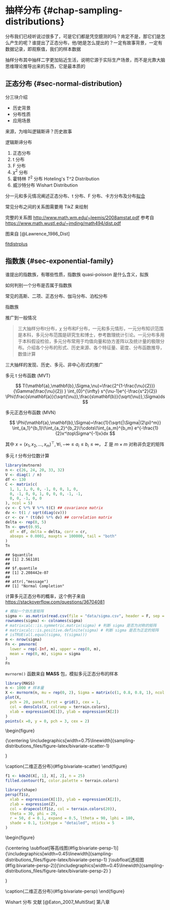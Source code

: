 # 抽样分布 {#chap-sampling-distributions}

分布我们已经听说过很多了，可是它们都是凭空臆测的吗？肯定不是，那它们是怎么产生的呢？谁提出了正态分布，他/她是怎么提出的？一定有故事背景，一定有数据记录，即观察值，我们的样本数据

抽样分布其中抽样二字更加贴近生活，说明它源于实际生产场景，而不是光靠大脑思维理论推导出来的东西，它是最本质的

## 正态分布 {#sec-normal-distribution}

分三块介绍

- 历史背景
- 分布性质
- 应用场景

来源，为啥叫逻辑斯谛？历史故事

逻辑斯谛分布

1. 正态分布
1. t 分布
1. F 分布
1. $\chi^2$ 分布
1. 霍特林 $T^2$ 分布 Hoteling's T^2 Distribution
1. 威沙特分布 Wishart Distribution

分一元和多元情况阐述正态分布、t 分布、F 分布、卡方分布及分布[拟合](https://mirrors.tuna.tsinghua.edu.cn/CRAN/doc/contrib/Ricci-distributions-en.pdf)

常见分布之间的关系图需要用 TikZ 来绘制

完整的关系图 <http://www.math.wm.edu/~leemis/2008amstat.pdf> 参考自 <https://www.math.wustl.edu/~jmding/math494/dist.pdf>

图来自 [@Lawrence_1986_Dist]

[fitdistrplus](https://github.com/aursiber/fitdistrplus)

## 指数族 {#sec-exponential-family}

谁提出的指数族，有哪些性质，指数族 quasi-poisson 是什么含义，拟族

如何判别一个分布是否属于指数族

常见的高斯、二项、正态分布、伽马分布、泊松分布

指数族

推广到一般情况

> 三大抽样分布t分布，$\chi$ 分布和F分布，一元和多元情形，一元分布知识范围是本科，多元分布范围是研究生和博士，参考数理统计引论。一元分布多用于本科假设检验，多元分布常用于均值向量和协方差阵以及统计量的极限分布。介绍各个分布的形式、历史来源、各个特征量、密度、分布函数推导，数值计算

三大抽样的发现、历史、多元、非中心形式的推广

多元 t 分布函数 (MVT) 

$$
T(\mathbf{a},\mathbf{b},\Sigma,\nu)=\frac{2^{1-\frac{\nu}{2}}}{\Gamma(\frac{\nu}{2}) } \int_{0}^{\infty} s^{\nu-1}e^{-\frac{s^2}{2}} \Phi(\frac{s\mathbf{a}}{\sqrt{\nu}},\frac{s\mathbf{b}}{\sqrt{\nu}},\Sigma)ds
$$

多元正态分布函数 (MVN)

$$
\Phi(\mathbf{a},\mathbf{b},\Sigma)=\frac{1}{\sqrt{|\Sigma|(2\pi)^m}} \int_{a_1}^{b_1}\!\int_{a_2}^{b_2}\!\cdots\!\int_{a_m}^{b_m} e^{-\frac{1}{2}x^\top\Sigma^{-1}x}dx
$$

其中 $x = (x_1,x_2,\dots,x_m)^\top, \forall i, -\infty \le a_i \le b_i \le \infty$， $\Sigma$ 是 $m \times m$ 对称非负定的矩阵

多元 $t$ 分布分位数计算


```r
library(mvtnorm)
n <- c(26, 24, 20, 33, 32)
V <- diag(1 / n)
df <- 130
C <- matrix(c(
  1, 1, 1, 0, 0, -1, 0, 0, 1, 0,
  0, -1, 0, 0, 1, 0, 0, 0, -1, -1,
  0, 0, -1, 0, 0
), ncol = 5)
cv <- C %*% V %*% t(C) ## covariance matrix
dv <- t(1 / sqrt(diag(cv)))
cr <- cv * (t(dv) %*% dv) ## correlation matrix
delta <- rep(0, 5)
Tn <- qmvt(0.95,
  df = df, delta = delta, corr = cr,
  abseps = 0.0001, maxpts = 100000, tail = "both"
)
Tn
```

```
## $quantile
## [1] 2.561101
## 
## $f.quantile
## [1] 2.208442e-07
## 
## attr(,"message")
## [1] "Normal Completion"
```

计算多元正态分布的概率，这个例子来自 <https://stackoverflow.com/questions/36704081>


```r
# 模拟一个协方差矩阵
sigma <- as.matrix(read.csv(file = "data/sigma.csv", header = F, sep = ","))
rownames(sigma) <- colnames(sigma)
# matrixcalc::is.symmetric.matrix(sigma) # 判断 sigma 是否为对称的矩阵
# matrixcalc::is.positive.definite(sigma) # 判断 sigma 是否为正定的矩阵
# isTRUE(all.equal(sigma, t(sigma)))
m <- nrow(sigma)
Fn <- pmvnorm(
  lower = rep(-Inf, m), upper = rep(0, m),
  mean = rep(0, m), sigma = sigma
)
Fn
```

`mvrnorm()` 函数来自 **MASS** 包，模拟多元正态分布的样本


```r
library(MASS)
n <- 1000 # 样本量
X <- mvrnorm(n, mu = rep(0, 2), Sigma = matrix(c(1, 0.8, 0.8, 1), ncol = 2, byrow = TRUE))
plot(X,
  pch = 20, panel.first = grid(), cex = 1,
  col = densCols(X, colramp = terrain.colors),
  xlab = expression(X[1]), ylab = expression(X[2])
)
points(x =0, y = 0, pch = 3, cex = 2)
```

\begin{figure}

{\centering \includegraphics[width=0.75\linewidth]{sampling-distributions_files/figure-latex/bivariate-scatter-1} 

}

\caption{二维正态分布}(\#fig:bivariate-scatter)
\end{figure}



```r
f1 <- kde2d(X[, 1], X[, 2], n = 25)
filled.contour(f1, color.palette = terrain.colors)

library(shape)
persp(f1$z, 
  xlab = expression(X[1]), ylab = expression(X[2]),
  zlab = expression(Z),
  col = drapecol(f1$z, col = terrain.colors(20)),
  theta = 30, phi = 20, 
  r = 50, d = 0.1, expand = 0.5, ltheta = 90, lphi = 180,
  shade = 0.1, ticktype = "detailed", nticks = 5
)
```

\begin{figure}

{\centering \subfloat[等高线图(\#fig:bivariate-persp-1)]{\includegraphics[width=0.45\linewidth]{sampling-distributions_files/figure-latex/bivariate-persp-1} }\subfloat[透视图(\#fig:bivariate-persp-2)]{\includegraphics[width=0.45\linewidth]{sampling-distributions_files/figure-latex/bivariate-persp-2} }

}

\caption{二维正态分布}(\#fig:bivariate-persp)
\end{figure}

Wishart 分布 文献 [@Eaton_2007_MultiStat] 第八章
